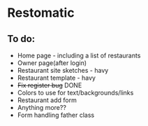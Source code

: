 # Restomatic


## To do:
- Home page - including a list of restaurants
- Owner page(after login)
- Restaurant site sketches - havy
- Restaurant template - havy
- ~~Fix register bug~~ DONE
- Colors to use for text/backgrounds/links
- Restaurant add form
- Anything more??
- Form handling father class
